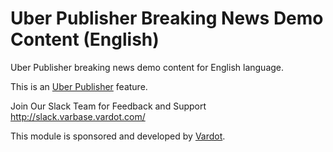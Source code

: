 # Uber Publisher Breaking News Demo Content (English)

Uber Publisher breaking news demo content for English language.

This is an [Uber Publisher](https://www.drupal.org/project/uber_publisher)
 feature.

Join Our Slack Team for Feedback and Support 
http://slack.varbase.vardot.com/

This module is sponsored and developed by [Vardot](https://www.drupal.org/vardot).

